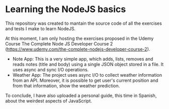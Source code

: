 # Learning the NodeJS basics

This repository was created to mantain the source code of all the exercises and tests I make to learn NodeJS.


At this moment, I am only hosting the exercises proposed in the Udemy Course  The Complete Node JS Developer Course 2 (https://www.udemy.com/the-complete-nodejs-developer-course-2).

* Note App: This is a very simple app, which adds, lists, removes and reads notes (title and body) using a single JSON object stored in a file. It uses async and sync I/O operations.
* Weather App: The project uses async I/O to collect weather information from an API. Moreover, it is possible to get user's current position and from that information, show the weather prediction.


To conclude, I have also uploaded a personal guide, this time in Spanish, about the weirdest aspects of JavaScript.
